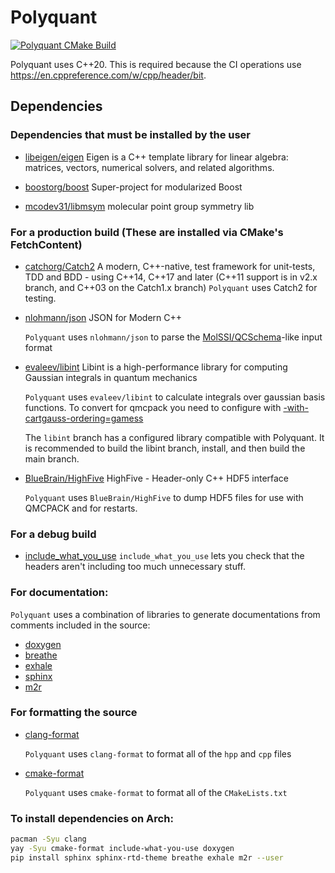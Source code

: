 # Polyquant

[![Polyquant CMake Build](https://github.com/shivupa/Polyquant/actions/workflows/Polyquant.yml/badge.svg?branch=main)](https://github.com/shivupa/Polyquant/actions/workflows/Polyquant.yml)

Polyquant uses C++20. This is required because the CI operations use https://en.cppreference.com/w/cpp/header/bit.

## Dependencies 

### Dependencies that must be installed by the user
- [libeigen/eigen](https://gitlab.com/libeigen/eigen)
  Eigen is a C++ template library for linear algebra: matrices, vectors, numerical solvers, and related algorithms.

- [boostorg/boost](https://github.com/boostorg/boost)
  Super-project for modularized Boost 

- [ mcodev31/libmsym](https://github.com/mcodev31/libmsym)
   molecular point group symmetry lib 

### For a production build (These are installed via CMake's FetchContent)
- [catchorg/Catch2](https://github.com/catchorg/Catch2)
   A modern, C++-native, test framework for unit-tests, TDD and BDD - using C++14, C++17 and later (C++11 support is in v2.x branch, and C++03 on the Catch1.x branch)
   `Polyquant` uses Catch2 for testing.

- [nlohmann/json](https://github.com/nlohmann/json)
   JSON for Modern C++

   `Polyquant` uses `nlohmann/json` to parse the [MolSSI/QCSchema](https://github.com/MolSSI/QCSchema)-like input format
- [evaleev/libint](https://github.com/evaleev/libint)
   Libint is a high-performance library for computing Gaussian integrals in quantum mechanics

   `Polyquant` uses `evaleev/libint` to calculate integrals over gaussian basis functions.
   To convert for qmcpack you need to configure with [-with-cartgauss-ordering=gamess](https://github.com/evaleev/libint/wiki#configuring-libint-compiler)

   The `libint` branch has a configured library compatible with Polyquant. It is recommended to build the libint branch, install, and then build the main branch.

- [BlueBrain/HighFive](https://github.com/BlueBrain/HighFive)
   HighFive - Header-only C++ HDF5 interface 

   `Polyquant` uses `BlueBrain/HighFive` to dump HDF5 files for use with QMCPACK and for restarts.

### For a debug build
- [include_what_you_use](https://github.com/include-what-you-use/include-what-you-use)
   `include_what_you_use` lets you check that the headers aren't including too much unnecessary stuff.

### For documentation:
`Polyquant` uses a combination of libraries to generate documentations from comments included in the source:
- [doxygen](http://www.doxygen.nl/)
- [breathe](https://github.com/michaeljones/breathe)
- [exhale](https://github.com/svenevs/exhale)
- [sphinx](http://www.sphinx-doc.org/en/master/)
- [m2r](https://github.com/miyakogi/m2r)

### For formatting the source
- [clang-format](https://clang.llvm.org/)
   
   `Polyquant` uses `clang-format` to format all of the `hpp` and `cpp` files

- [cmake-format](https://github.com/cheshirekow/cmake_format)

   `Polyquant` uses `cmake-format` to format all of the `CMakeLists.txt`

### To install dependencies on Arch:

```bash
pacman -Syu clang
yay -Syu cmake-format include-what-you-use doxygen
pip install sphinx sphinx-rtd-theme breathe exhale m2r --user
```
